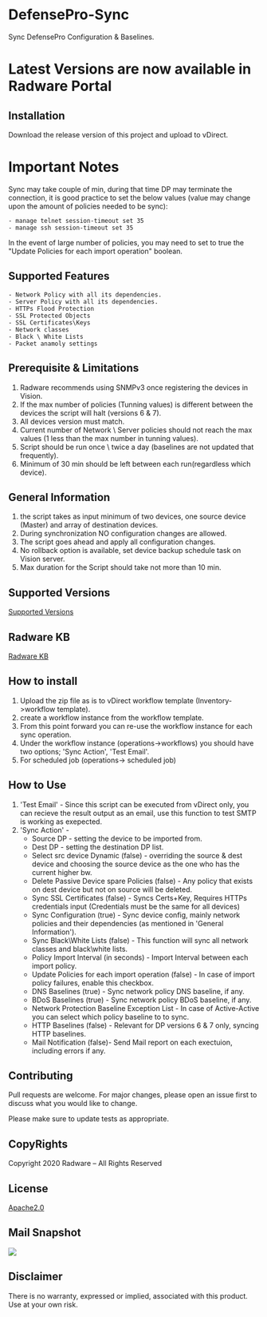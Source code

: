 # DefensePro-Sync

Sync DefensePro Configuration & Baselines.

# Latest Versions are now available in Radware Portal

## Installation

Download the release version of this project and upload to vDirect.

# Important Notes
Sync may take couple of min, during that time DP may terminate the connection, it is good practice to set the below 
values (value may change upon the amount of policies needed to be sync):
    
    - manage telnet session-timeout set 35
    - manage ssh session-timeout set 35

In the event of large number of policies, you may need to set to true the "Update Policies for each import operation" boolean.

## Supported Features

	- Network Policy with all its dependencies.
	- Server Policy with all its dependencies.
	- HTTPs Flood Protection
	- SSL Protected Objects
	- SSL Certificates\Keys
	- Network classes
	- Black \ White Lists
	- Packet anamoly settings

## Prerequisite & Limitations

1. Radware recommends using SNMPv3 once registering the devices in Vision.
2. If the max number of policies (Tunning values) is different between the devices the script will halt (versions 6 & 7).
3. All devices version must match.
4. Current number of Network \ Server policies should not reach the max values (1 less than the max number in tunning values).
5. Script should be run once \ twice a day (baselines are not updated that frequently).
6. Minimum of 30 min should be left between each run(regardless which device).

## General Information

1. the script takes as input minimum of two devices, one source device (Master) and array of destination devices.
2. During synchronization NO configuration changes are allowed.
3. The script goes ahead and apply all configuration changes.
4. No rollback option is available, set device backup schedule task on Vision server.
5. Max duration for the Script should take not more than 10 min.

## Supported Versions
[Supported Versions](https://support.radware.com/app/answers/answer_view/a_id/1036305/loc/en_US)

## Radware KB
[Radware KB](https://support.radware.com/app/answers/answer_view/a_id/1033631/loc/en_US)

## How to install

1. Upload the zip file as is to vDirect workflow template (Inventory->workflow template).
2. create a workflow instance from the workflow template.
3. From this point forward you can re-use the workflow instance for each sync operation.
4. Under the workflow instance (operations->workflows) you should have two options; 'Sync Action', 'Test Email'.
5. For scheduled job (operations-> scheduled job)

## How to Use
1. 'Test Email' - Since this script can be executed from vDirect only, you can recieve the result output as an email, use this function
	to test SMTP is working as exepected.
2. 'Sync Action' - 
	* Source DP - setting the device to be imported from.
	* Dest DP - setting the destination DP list.
    * Select src device Dynamic (false) - overriding the source & dest device and choosing the source device as the one who has the current higher bw.
	* Delete Passive Device spare Policies (false) - Any policy that exists on dest device but not on source will be deleted.
	* Sync SSL Certificates (false) - Syncs Certs+Key, Requires HTTPs credentials input (Credentials must be the same for all devices)
	* Sync Configuration (true) - Sync device config, mainly network policies and their dependencies (as mentioned in 'General Information').
	* Sync Black\White Lists (false) - This function will sync all network classes and black\white lists.
	* Policy Import Interval (in seconds) - Import Interval between each import policy.
 	* Update Policies for each import operation (false) - In case of import policy failures, enable this checkbox.
	* DNS Baselines (true) - Sync network policy DNS baseline, if any.
	* BDoS Baselines (true) - Sync network policy BDoS baseline, if any.
	* Network Protection Baseline Exception List - In case of Active-Active you can select which policy baseline to to sync.
	* HTTP Baselines (false) - Relevant for DP versions 6 & 7 only, syncing HTTP baselines.
	* Mail Notification (false)- Send Mail report on each exectuion, including errors if any.

## Contributing
Pull requests are welcome. For major changes, please open an issue first to discuss what you would like to change.

Please make sure to update tests as appropriate.

## CopyRights
Copyright 2020 Radware – All Rights Reserved

## License
[Apache2.0](https://choosealicense.com/licenses/apache-2.0/)

## Mail Snapshot
![](https://i.imgur.com/gCW3gzx.png)

## Disclaimer
There is no warranty, expressed or implied, associated with this product.
Use at your own risk.
